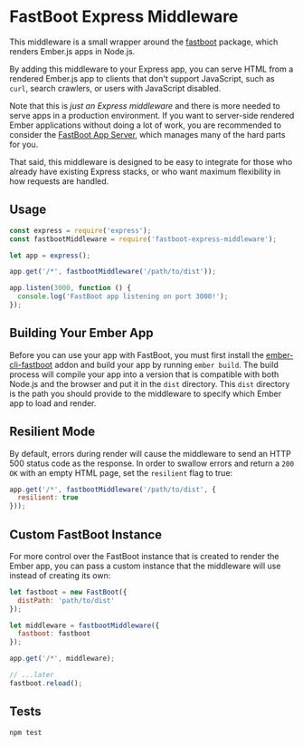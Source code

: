 # FastBoot Express Middleware

This middleware is a small wrapper around the
[fastboot](https://github.com/ember-fastboot/fastboot) package, which
renders Ember.js apps in Node.js.

By adding this middleware to your Express app, you can serve HTML from a
rendered Ember.js app to clients that don't support JavaScript, such as
`curl`, search crawlers, or users with JavaScript disabled.

Note that this is _just an Express middleware_ and there is more needed
to serve apps in a production environment. If you want to server-side
rendered Ember applications without doing a lot of work, you are
recommended to consider the [FastBoot App
Server](https://github.com/ember-fastboot/fastboot-app-server), which
manages many of the hard parts for you.

That said, this middleware is designed to be easy to integrate for those
who already have existing Express stacks, or who want maximum
flexibility in how requests are handled.

## Usage

```js
const express = require('express');
const fastbootMiddleware = require('fastboot-express-middleware');

let app = express();

app.get('/*', fastbootMiddleware('/path/to/dist'));

app.listen(3000, function () {
  console.log('FastBoot app listening on port 3000!');
});
```

## Building Your Ember App

Before you can use your app with FastBoot, you must first install the
[ember-cli-fastboot][ember-cli-fastboot] addon and build your app by
running `ember build`. The build process will compile your app into a
version that is compatible with both Node.js and the browser and put it
in the `dist` directory. This `dist` directory is the path you should
provide to the middleware to specify which Ember app to load and render.

## Resilient Mode

By default, errors during render will cause the middleware to send an
HTTP 500 status code as the response. In order to swallow errors and
return a `200 OK` with an empty HTML page, set the `resilient` flag to
true:

```js
app.get('/*', fastbootMiddleware('/path/to/dist', {
  resilient: true
}));
```

## Custom FastBoot Instance

For more control over the FastBoot instance that is created to render
the Ember app, you can pass a custom instance that the middleware will
use instead of creating its own:

```js
let fastboot = new FastBoot({
  distPath: 'path/to/dist'
});

let middleware = fastbootMiddleware({
  fastboot: fastboot
});

app.get('/*', middleware);

// ...later
fastboot.reload();
```

[ember-cli-fastboot]: https://github.com/ember-fastboot/ember-cli-fastboot

## Tests

`npm test`
